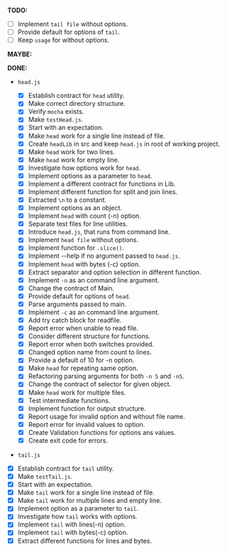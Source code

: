 __TODO:__

- [ ] Implement `tail file` without options.
- [ ] Provide default for options of `tail`.
- [ ] Keep `usage` for without options.

__MAYBE:__

__DONE:__

* `head.js`

  - [x] Establish contract for `head` utility.
  - [x] Make correct directory structure.
  - [x] Verify `mocha` exists.
  - [x] Make `testHead.js`.
  - [x] Start with an expectation.
  - [x] Make `head` work for a single line instead of file.
  - [x] Create `headLib` in src and keep `head.js` in root of working project.
  - [x] Make `head` work for two lines.
  - [x] Make `head` work for empty line.
  - [x] Investigate how options work for `head`.
  - [x] Implement options as a parameter to `head`.
  - [x] Implement a different contract for functions in Lib.
  - [x] Implement different function for split and join lines.
  - [x] Extracted `\n` to a constant.
  - [x] Implement options as an object.
  - [x] Implement `head` with count (-n) option.
  - [x] Separate test files for line utilities.
  - [x] Introduce `head.js`, that runs from command line. 
  - [x] Implement `head file` without options.
  - [x] Implement function for `.slice()`.
  - [x] Implement --help if no argument passed to `head.js`.
  - [x] Implement `head` with bytes (-c) option.
  - [x] Extract separator and option selection in different function.
  - [x] Implement `-n` as an command line argument.
  - [x] Change the contract of Main.
  - [x] Provide default for options of `head`.
  - [x] Parse arguments passed to main.
  - [x] Implement `-c` as an command line argument.
  - [x] Add try catch block for readfile.
  - [x] Report error when unable to read file.
  - [x] Consider different structure for functions.
  - [x] Report error when both switches provided.
  - [x] Changed option name from count to lines.
  - [x] Provide a default of 10 for -n option.
  - [x] Make `head` for repeating same option.
  - [x] Refactoring parsing arguments for both `-n 5` and `-n5`.
  - [x] Change the contract of selector for given object.
  - [x] Make `head` work for multiple files.
  - [x] Test intermediate functions.
  - [x] Implement function for output structure.
  - [x] Report usage for invalid option and without file name.
  - [x] Report error for invalid values to option.
  - [x] Create Validation functions for options ans values.
  - [x] Create exit code for errors.

* `tail.js`

- [x] Establish contract for `tail` utility.
- [x] Make `testTail.js`.
- [x] Start with an expectation.
- [x] Make `tail` work for a single line instead of file.
- [x] Make `tail` work for multiple lines and empty line.
- [x] Implement option as a parameter to `tail`.
- [x] Investigate how `tail` works with options.
- [x] Implement `tail` with lines(-n) option.
- [x] Implement `tail` with bytes(-c) option.
- [x] Extract different functions for lines and bytes. 
